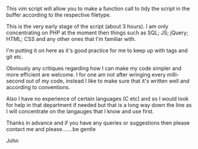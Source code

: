 This vim script will allow you to make a function call to tidy 
the script in the buffer according to the respective filetype.

This is the very early stage of the script (about 3 hours).
I am only concentrating on PHP at the moment then things such as 
SQL; JS; jQuery; HTML; CSS and any other ones that I'm familiar with.

I'm putting it on here as it's good practice for me to keep up with 
tags and git etc.

Obviously any critiques regarding how I can make my code simpler and 
more efficient are welcome. I for one am not after wringing every 
milli-second out of my code, instead I like to make sure that it's 
written well and according to conventions.

Also I have no experience of certain languages (C etc) and so I would 
look for help in that department if needed but that is a long way 
down the line as I will concentrate on the langauges that I know
and use first.

Thanks in advance and if you have any queries or suggestions then
please contact me and please.......be gentle

John
